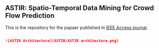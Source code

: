 ## ASTIR: Spatio-Temporal Data Mining for Crowd Flow Prediction

This is the repository for the papaer published in [IEEE Access journal](https://ieeexplore.ieee.org/document/8889654).


```markdown

![ASTIR Architecture](ASTIR/ASTIR architecture.png)
```
